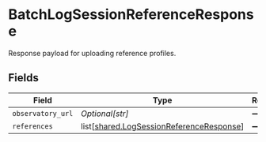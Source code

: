 # BatchLogSessionReferenceResponse

Response payload for uploading reference profiles.


## Fields

| Field                                                                                              | Type                                                                                               | Required                                                                                           | Description                                                                                        |
| -------------------------------------------------------------------------------------------------- | -------------------------------------------------------------------------------------------------- | -------------------------------------------------------------------------------------------------- | -------------------------------------------------------------------------------------------------- |
| `observatory_url`                                                                                  | *Optional[str]*                                                                                    | :heavy_minus_sign:                                                                                 | N/A                                                                                                |
| `references`                                                                                       | list[[shared.LogSessionReferenceResponse](undefined/models/shared/logsessionreferenceresponse.md)] | :heavy_minus_sign:                                                                                 | N/A                                                                                                |